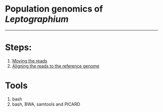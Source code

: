 # Population genomics of *Leptographium*

***

# Steps:

1. [Moving the reads](p1_moving_reads.Rmd)
2. [Aligning the reads to the reference genome](p2_read_alignment.Rmd)


# Tools

1. bash
2. bash, BWA, samtools and PICARD
